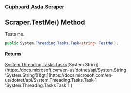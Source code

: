 ### [Cupboard.Asda](Cupboard_Asda.md 'Cupboard.Asda').[Scraper](Cupboard_Asda_Scraper.md 'Cupboard.Asda.Scraper')
## Scraper.TestMe() Method
Tests me.  
```csharp
public System.Threading.Tasks.Task<string> TestMe();
```
#### Returns
[System.Threading.Tasks.Task&lt;](https://docs.microsoft.com/en-us/dotnet/api/System.Threading.Tasks.Task-1 'System.Threading.Tasks.Task`1')[System.String](https://docs.microsoft.com/en-us/dotnet/api/System.String 'System.String')[&gt;](https://docs.microsoft.com/en-us/dotnet/api/System.Threading.Tasks.Task-1 'System.Threading.Tasks.Task`1')  
